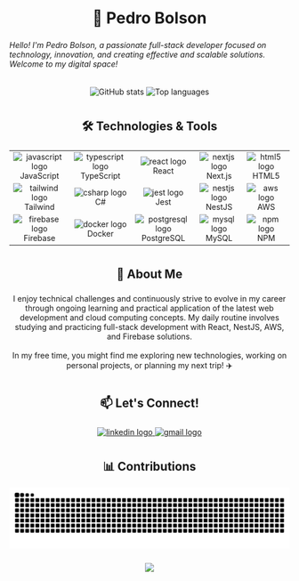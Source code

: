 <h1 align="center">👋 Pedro Bolson</h1>

###

<h6 align="left">Hello! I'm Pedro Bolson, a passionate full-stack developer focused on technology, innovation, and creating effective and scalable solutions. Welcome to my digital space!</h6>

###

<div align="center">
  <!-- GitHub Stats -->
  <img
    src="https://github-readme-stats.vercel.app/api?username=PedroBolson&show_icons=true&include_all_commits=true&count_private=true&theme=dracula&hide_border=false&cache_seconds=7200"
    height="150"
    alt="GitHub stats"
  />
  <!-- Top Languages -->
  <img
    src="https://github-readme-stats.vercel.app/api/top-langs?username=PedroBolson&layout=compact&card_width=320&langs_count=6&theme=dracula&hide_border=false&cache_seconds=7200"
    height="150"
    alt="Top languages"
  />
</div>

###

<h1 align="left"></h1>

###

<h2 align="center">🛠️ Technologies & Tools</h2>

###
<!-- 3 linhas x 5 colunas para evitar overflow no mobile -->

<table align="center">
  <tr>
    <td align="center"><img src="https://cdn.jsdelivr.net/gh/devicons/devicon/icons/javascript/javascript-original.svg" height="40" alt="javascript logo" /><br>JavaScript</td>
    <td align="center"><img src="https://cdn.jsdelivr.net/gh/devicons/devicon/icons/typescript/typescript-original.svg" height="40" alt="typescript logo" /><br>TypeScript</td>
    <td align="center"><img src="https://cdn.jsdelivr.net/gh/devicons/devicon/icons/react/react-original.svg" height="40" alt="react logo" /><br>React</td>
    <td align="center"><img src="https://cdn.jsdelivr.net/gh/devicons/devicon/icons/nextjs/nextjs-original.svg" height="40" alt="nextjs logo" /><br>Next.js</td>
    <td align="center"><img src="https://cdn.jsdelivr.net/gh/devicons/devicon/icons/html5/html5-original.svg" height="40" alt="html5 logo" /><br>HTML5</td>
  </tr>
  <tr>
    <td align="center"><img src="https://cdn.jsdelivr.net/gh/devicons/devicon/icons/tailwindcss/tailwindcss-original-wordmark.svg" height="40" alt="tailwind logo" /><br>Tailwind</td>
    <td align="center"><img src="https://skillicons.dev/icons?i=cs" height="40" alt="csharp logo" /><br>C#</td>
    <td align="center"><img src="https://cdn.jsdelivr.net/gh/devicons/devicon/icons/jest/jest-plain.svg" height="40" alt="jest logo" /><br>Jest</td>
    <td align="center"><img src="https://cdn.jsdelivr.net/gh/devicons/devicon/icons/nestjs/nestjs-original.svg" height="40" alt="nestjs logo" /><br>NestJS</td>
    <td align="center"><img src="https://cdn.jsdelivr.net/gh/devicons/devicon/icons/amazonwebservices/amazonwebservices-line-wordmark.svg" height="40" alt="aws logo" /><br>AWS</td>
  </tr>
  <tr>
    <td align="center"><img src="https://cdn.jsdelivr.net/gh/devicons/devicon/icons/firebase/firebase-plain.svg" height="40" alt="firebase logo" /><br>Firebase</td>
    <td align="center"><img src="https://cdn.jsdelivr.net/gh/devicons/devicon/icons/docker/docker-original.svg" height="40" alt="docker logo" /><br>Docker</td>
    <td align="center"><img src="https://cdn.jsdelivr.net/gh/devicons/devicon/icons/postgresql/postgresql-original.svg" height="40" alt="postgresql logo" /><br>PostgreSQL</td>
    <td align="center"><img src="https://cdn.jsdelivr.net/gh/devicons/devicon/icons/mysql/mysql-original.svg" height="40" alt="mysql logo" /><br>MySQL</td>
    <td align="center"><img src="https://cdn.jsdelivr.net/gh/devicons/devicon/icons/npm/npm-original-wordmark.svg" height="40" alt="npm logo" /><br>NPM</td>
  </tr>
</table>

###

<h1 align="left"></h1>

###

<h2 align="center">🌟 About Me</h2>

###

<p align="center">
I enjoy technical challenges and continuously strive to evolve in my career through ongoing learning and practical application of the latest web development and cloud computing concepts. My daily routine involves studying and practicing full-stack development with React, NestJS, AWS, and Firebase solutions.<br><br>
In my free time, you might find me exploring new technologies, working on personal projects, or planning my next trip! ✈️
</p>

###

<h1 align="left"></h1>

###

<h2 align="center">📫 Let's Connect!</h2>

###

<div align="center">
  <a href="https://www.linkedin.com/in/pedro-bolson-086a03337/" target="_blank">
    <img src="https://img.shields.io/static/v1?message=LinkedIn&logo=linkedin&label=&color=0077B5&logoColor=white&labelColor=&style=for-the-badge" height="45" alt="linkedin logo"  />
  </a>
  <a href="mailto:pedbolson@gmail.com" target="_blank">
    <img src="https://img.shields.io/static/v1?message=Gmail&logo=gmail&label=&color=D14836&logoColor=white&labelColor=&style=for-the-badge" height="45" alt="gmail logo"  />
  </a>
</div>

###

<h1 align="left"></h1>

###

<h2 align="center">📊 Contributions</h2>

<div align="center">
  <picture>
    <source media="(prefers-color-scheme: dark)" srcset="https://raw.githubusercontent.com/PedroBolson/PedroBolson/output/github-contribution-grid-snake-dark.svg" />
    <img alt="Snake animation (last 12 months with month labels on top)" src="https://raw.githubusercontent.com/PedroBolson/PedroBolson/output/github-contribution-grid-snake.svg" width="900" />
  </picture>
</div>

###

<div align="center">
  <img src="https://visitor-badge.laobi.icu/badge?page_id=PedroBolson.PedroBolson&"  />
</div>

###
